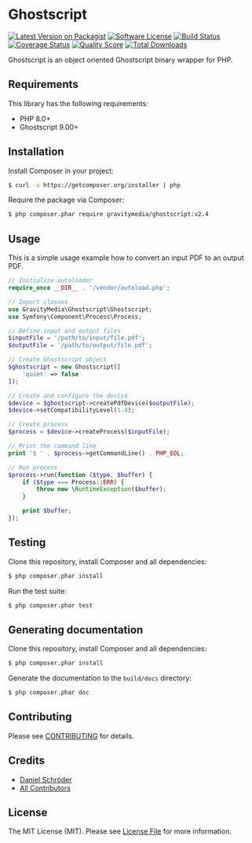 # Ghostscript

[![Latest Version on Packagist](https://img.shields.io/packagist/v/gravitymedia/ghostscript.svg)](https://packagist.org/packages/gravitymedia/ghostscript)
[![Software License](https://img.shields.io/packagist/l/gravitymedia/ghostscript.svg)](LICENSE.md)
[![Build Status](https://img.shields.io/github/actions/workflow/status/GravityMedia/Ghostscript/ci.yaml)](https://github.com/GravityMedia/Ghostscript/actions/workflows/ci.yaml)
[![Coverage Status](https://img.shields.io/scrutinizer/coverage/g/GravityMedia/Ghostscript.svg)](https://scrutinizer-ci.com/g/GravityMedia/Ghostscript/code-structure)
[![Quality Score](https://img.shields.io/scrutinizer/g/GravityMedia/Ghostscript.svg)](https://scrutinizer-ci.com/g/GravityMedia/Ghostscript)
[![Total Downloads](https://img.shields.io/packagist/dt/gravitymedia/ghostscript.svg)](https://packagist.org/packages/gravitymedia/ghostscript)

Ghostscript is an object oriented Ghostscript binary wrapper for PHP.

## Requirements

This library has the following requirements:

 - PHP 8.0+
 - Ghostscript 9.00+

## Installation

Install Composer in your project:

```bash
$ curl -s https://getcomposer.org/installer | php
```

Require the package via Composer:

```bash
$ php composer.phar require gravitymedia/ghostscript:v2.4
```

## Usage

This is a simple usage example how to convert an input PDF to an output PDF. 

```php
// Initialize autoloader
require_once __DIR__ . '/vendor/autoload.php';

// Import classes
use GravityMedia\Ghostscript\Ghostscript;
use Symfony\Component\Process\Process;

// Define input and output files
$inputFile = '/path/to/input/file.pdf';
$outputFile = '/path/to/output/file.pdf';

// Create Ghostscript object
$ghostscript = new Ghostscript([
    'quiet' => false
]);

// Create and configure the device
$device = $ghostscript->createPdfDevice($outputFile);
$device->setCompatibilityLevel(1.4);

// Create process
$process = $device->createProcess($inputFile);

// Print the command line
print '$ ' . $process->getCommandLine() . PHP_EOL;

// Run process
$process->run(function ($type, $buffer) {
    if ($type === Process::ERR) {
        throw new \RuntimeException($buffer);
    }

    print $buffer;
});
```

## Testing

Clone this repository, install Composer and all dependencies:

```bash
$ php composer.phar install
```

Run the test suite:

```bash
$ php composer.phar test
```

## Generating documentation

Clone this repository, install Composer and all dependencies:

```bash
$ php composer.phar install
```

Generate the documentation to the `build/docs` directory:

```bash
$ php composer.phar doc
```

## Contributing

Please see [CONTRIBUTING](CONTRIBUTING.md) for details.

## Credits

- [Daniel Schröder](https://github.com/pCoLaSD)
- [All Contributors](../../contributors)

## License

The MIT License (MIT). Please see [License File](LICENSE.md) for more information.
